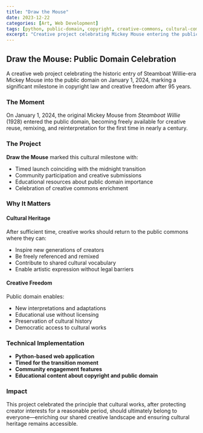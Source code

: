 ```yaml
---
title: "Draw the Mouse"
date: 2023-12-22
categories: [Art, Web Development]
tags: [python, public-domain, copyright, creative-commons, cultural-commentary]
excerpt: "Creative project celebrating Mickey Mouse entering the public domain on January 1, 2024"
---
```


## Draw the Mouse: Public Domain Celebration

A creative web project celebrating the historic entry of Steamboat Willie-era Mickey Mouse into the public domain on January 1, 2024, marking a significant milestone in copyright law and creative freedom after 95 years.

### The Moment

On January 1, 2024, the original Mickey Mouse from *Steamboat Willie* (1928) entered the public domain, becoming freely available for creative reuse, remixing, and reinterpretation for the first time in nearly a century.

### The Project

**Draw the Mouse** marked this cultural milestone with:
- Timed launch coinciding with the midnight transition
- Community participation and creative submissions
- Educational resources about public domain importance
- Celebration of creative commons enrichment

### Why It Matters

#### Cultural Heritage
After sufficient time, creative works should return to the public commons where they can:
- Inspire new generations of creators
- Be freely referenced and remixed
- Contribute to shared cultural vocabulary
- Enable artistic expression without legal barriers

#### Creative Freedom
Public domain enables:
- New interpretations and adaptations
- Educational use without licensing
- Preservation of cultural history
- Democratic access to cultural works

### Technical Implementation

- **Python-based web application**
- **Timed for the transition moment**
- **Community engagement features**
- **Educational content about copyright and public domain**

### Impact

This project celebrated the principle that cultural works, after protecting creator interests for a reasonable period, should ultimately belong to everyone—enriching our shared creative landscape and ensuring cultural heritage remains accessible.
